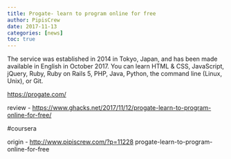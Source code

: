 ```yaml
---
title: Progate- learn to program online for free
author: PipisCrew
date: 2017-11-13
categories: [news]
toc: true
---
```


The service was established in 2014 in Tokyo, Japan, and has been made available in English in October 2017. You can learn HTML & CSS, JavaScript, jQuery, Ruby, Ruby on Rails 5, PHP, Java, Python, the command line (Linux, Unix), or Git.

https://progate.com/

review - https://www.ghacks.net/2017/11/12/progate-learn-to-program-online-for-free/

#coursera

origin - http://www.pipiscrew.com/?p=11228 progate-learn-to-program-online-for-free
